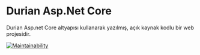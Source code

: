 # Durian Asp.Net Core

Durian Asp.net Core altyapısı kullanarak yazılmış, açık kaynak kodlu bir web projesidir.

[![Maintainability](https://api.codeclimate.com/v1/badges/c1876e7dcb62e7a8bdc7/maintainability)](https://codeclimate.com/github/trofe/durian-core/maintainability)
